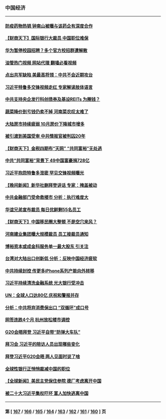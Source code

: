 ### 中国经济
---
#### [防疫药物热销 钟南山被曝与该药企有深度合作](../../pages/ncid283/n13868081.md?11181245) 
#### [【财商天下】国际银行大裁员 中国职位难保](../../pages/ncid283/n13868039.md?11181245) 
#### [华为暂停校园招聘？多个官方校招群遭解散](../../pages/ncid283/n13868020.md?11181245) 
#### [油管热门视频 网站代理 翻墙必看视频](http://138.2.39.72:81/youtube.html?epic-marker?11181245)
#### [点出共军缺陷 美最高将领：中共不会近期攻台](../../pages/ncid283/n13868015.md?11181245) 
#### [习近平特鲁多交锋视频走红 专家解读肢体语言](../../pages/ncid283/n13867976.md?11181245) 
#### [中共支持央企发行科创债券及基设REITs 为圈钱？](../../pages/ncid283/n13867687.md?11181245) 
#### [蔬菜降价到亏钱仍卖不掉 河南菜农叹太难了](../../pages/ncid283/n13867453.md?11181245) 
#### [大陆房市持续疲弱 10月房价下降城市增多](../../pages/ncid283/n13867426.md?11181245) 
#### [被引渡到美国受审 中共情报官被判囚20年](../../pages/ncid283/n13867313.md?11181245) 
#### [【财商天下】金税四期布“天网” “共同富裕”无处逃](../../pages/ncid283/n13867309.md?11181245) 
#### [中共“共同富裕”背景下 49中国富豪捐728亿](../../pages/ncid283/n13867304.md?11181245) 
#### [习近平抱怨特鲁多泄密 罕见交锋视频曝光](../../pages/ncid283/n13867231.md?11181245) 
#### [【晚间新闻】新华社删拜登讲话 专家：掩盖被动](../../pages/ncid283/n13866951.md?11181245) 
#### [中共金融部门受命救楼市 分析：执行难度大](../../pages/ncid283/n13866885.md?11181245) 
#### [华谊兄弟宣布裁员 每日优鲜剩55名员工](../../pages/ncid283/n13866732.md?11181245) 
#### [【财商天下】中国移民圈大整顿 不是空穴来风？](../../pages/ncid283/n13866656.md?11181245) 
#### [河南建业集团曝大规模裁员 员工接裁员通知](../../pages/ncid283/n13866611.md?11181245) 
#### [博裕资本或成金科服务单一最大股东 引关注](../../pages/ncid283/n13866584.md?11181245) 
#### [台湾对大陆出口创新低 分析：反映中国经济疲软](../../pages/ncid283/n13866067.md?11181245) 
#### [中共持续封控 传更多iPhone系列产能向外转移](../../pages/ncid283/n13866217.md?11181245) 
#### [习近平持续清洗金融系统 光大银行受冲击](../../pages/ncid283/n13866193.md?11181245) 
#### [UN：全球人口达80亿 庆祝和警报并存](../../pages/ncid283/n13866441.md?11181245) 
#### [分析：中共将弃消费保出口 “双循环”成口号](../../pages/ncid283/n13866140.md?11181245) 
#### [网签连跌4个月 杭州放松楼市调控](../../pages/ncid283/n13866032.md?11181245) 
#### [G20会晤拜登 习近平自带“防弹大车队”](../../pages/ncid283/n13865743.md?11181245) 
#### [拜习会 习近平的陪访人员出现哪些变化](../../pages/ncid283/n13865749.md?11181245) 
#### [拜登习近平G20会晤 两人见面时说了啥](../../pages/ncid283/n13865617.md?11181245) 
#### [全球性银行正悄悄裁减中国的职位](../../pages/ncid283/n13865531.md?11181245) 
#### [【全球新闻】美民主党保住参院 德厂考虑离开中国](../../pages/ncid283/n13865553.md?11181245) 
#### [被二十大习近平集权吓坏 富人加快逃离中国](../../pages/ncid283/n13864868.md?11181245) 

---
#### 第 [ [167](./167.md?11181245) / [166](./166.md?11181245) / [165](./165.md?11181245) / [164](./164.md?11181245) / [163](./163.md?11181245) / [162](./162.md?11181245) / [161](./161.md?11181245) / [160](./160.md?11181245) ] 页
